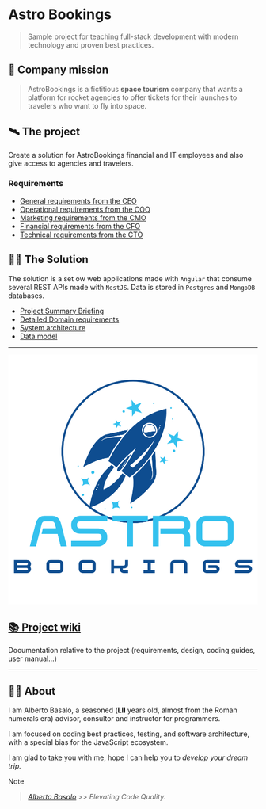 # Astro Bookings

> Sample project for teaching full-stack development with modern technology and proven best practices.

## 🚀 Company mission

> AstroBookings is a fictitious **space tourism** company that wants a platform for rocket agencies to offer tickets for their launches to travelers who want to fly into space.

## 🛰️ The project

Create a solution for AstroBookings financial and IT employees and also give access to agencies and travelers.

### Requirements

- [General requirements from the CEO](./0-requirements/1-AstroBookings-General_requirements-CEO-letter.md)
- [Operational requirements from the COO](./0-requirements/2-AstroBookings-Operational_requirements-COO-letter.md)
- [Marketing requirements from the CMO](./0-requirements/3-AstroBookings-Marqueting_requirements-CMO-letter.md)
- [Financial requirements from the CFO](./0-requirements/4-AstroBookings-Financial_requirements-CFO-letter.md)
- [Technical requirements from the CTO](./0-requirements/5-AstroBookings-Technical_requirements-CTO-letter.md)

## 🧑‍💻 The Solution

The solution is a set ow web applications made with `Angular` that consume several REST APIs made with `NestJS`. Data is stored in `Postgres` and `MongoDB` databases.

- [Project Summary Briefing](./1-analysis/4-astrobookings-project-briefing.md)
- [Detailed Domain requirements](./1-analysis/1-astrobookings-domain-requirements.md)
- [System architecture](./1-analysis/2-astrobookings-system-architecture.md)
- [Data model](./1-analysis/3-astrobookings-erd.md)

---

![Astro Bookings Logo](../AstroBookings.png)

## [📚 Project wiki](https://github.com/AstroBookings/.github/wiki)

Documentation relative to the project (requirements, design, coding guides, user manual...)

---

## 👨‍🚀 About

I am Alberto Basalo, a seasoned (**LII** years old, almost from the Roman numerals era) advisor, consultor and instructor for programmers.

I am focused on coding best practices, testing, and software architecture, with a special bias for the JavaScript ecosystem.

I am glad to take you with me, hope I can help you to _develop your dream trip._

> [!NOTE]
>
> > _[Alberto Basalo](https://github.com/albertobasalo)_ >> _Elevating Code Quality._

